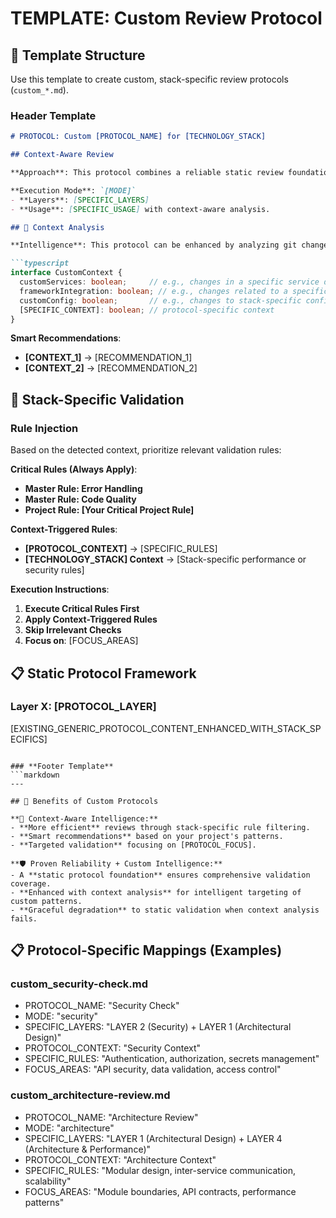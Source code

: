 # TEMPLATE: Custom Review Protocol

## 🎯 Template Structure

Use this template to create custom, stack-specific review protocols (`custom_*.md`).

### **Header Template**
```markdown
# PROTOCOL: Custom [PROTOCOL_NAME] for [TECHNOLOGY_STACK]

## Context-Aware Review

**Approach**: This protocol combines a reliable static review foundation with intelligent, stack-specific targeting for [TECHNOLOGY_STACK].

**Execution Mode**: `[MODE]`
- **Layers**: [SPECIFIC_LAYERS]
- **Usage**: [SPECIFIC_USAGE] with context-aware analysis.

## 🧠 Context Analysis

**Intelligence**: This protocol can be enhanced by analyzing git changes for stack-specific patterns:

```typescript
interface CustomContext {
  customServices: boolean;     // e.g., changes in a specific service directory
  frameworkIntegration: boolean; // e.g., changes related to a specific framework
  customConfig: boolean;       // e.g., changes to stack-specific configuration
  [SPECIFIC_CONTEXT]: boolean; // protocol-specific context
}
```

**Smart Recommendations**: 
- **[CONTEXT_1]** → [RECOMMENDATION_1]
- **[CONTEXT_2]** → [RECOMMENDATION_2]

## 🎯 Stack-Specific Validation

### **Rule Injection**

Based on the detected context, prioritize relevant validation rules:

**Critical Rules (Always Apply)**:
- **Master Rule: Error Handling**
- **Master Rule: Code Quality** 
- **Project Rule: [Your Critical Project Rule]**

**Context-Triggered Rules**:
- **[PROTOCOL_CONTEXT]** → [SPECIFIC_RULES]
- **[TECHNOLOGY_STACK] Context** → [Stack-specific performance or security rules]

**Execution Instructions**:
1.  **Execute Critical Rules First**
2.  **Apply Context-Triggered Rules**
3.  **Skip Irrelevant Checks**
4.  **Focus on**: [FOCUS_AREAS]

## 📋 Static Protocol Framework

### **Layer X: [PROTOCOL_LAYER]**

[EXISTING_GENERIC_PROTOCOL_CONTENT_ENHANCED_WITH_STACK_SPECIFICS]
```

### **Footer Template**
```markdown
---

## 🚀 Benefits of Custom Protocols

**🎯 Context-Aware Intelligence:**
- **More efficient** reviews through stack-specific rule filtering.
- **Smart recommendations** based on your project's patterns.
- **Targeted validation** focusing on [PROTOCOL_FOCUS].

**🛡️ Proven Reliability + Custom Intelligence:**
- A **static protocol foundation** ensures comprehensive validation coverage.
- **Enhanced with context analysis** for intelligent targeting of custom patterns.
- **Graceful degradation** to static validation when context analysis fails.
```

## 📋 Protocol-Specific Mappings (Examples)

### **custom_security-check.md**
-   PROTOCOL_NAME: "Security Check"
-   MODE: "security"
-   SPECIFIC_LAYERS: "LAYER 2 (Security) + LAYER 1 (Architectural Design)"
-   PROTOCOL_CONTEXT: "Security Context"
-   SPECIFIC_RULES: "Authentication, authorization, secrets management"
-   FOCUS_AREAS: "API security, data validation, access control"

### **custom_architecture-review.md**
-   PROTOCOL_NAME: "Architecture Review"
-   MODE: "architecture"
-   SPECIFIC_LAYERS: "LAYER 1 (Architectural Design) + LAYER 4 (Architecture & Performance)"
-   PROTOCOL_CONTEXT: "Architecture Context"
-   SPECIFIC_RULES: "Modular design, inter-service communication, scalability"
-   FOCUS_AREAS: "Module boundaries, API contracts, performance patterns"